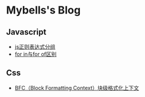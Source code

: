 # Mybells's Blog

## Javascript

- [js正则表达式分组](docs/blog/jsblog/js正则表达式分组.md)
- [for in与for of区别](docs/blog/jsblog/for%20in与for%20of区别.md)

## Css

- [BFC（Block Formatting Context）块级格式化上下文](docs/blog/cssblog/BFC（Block%20Formatting%20Context）块级格式化上下文.html)